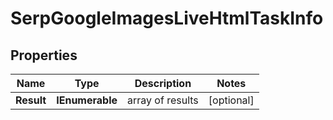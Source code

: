 # SerpGoogleImagesLiveHtmlTaskInfo


## Properties

| Name | Type | Description | Notes |
|------------ | ------------- | ------------- | -------------|
**Result** | **IEnumerable<SerpGoogleImagesLiveHtmlResultInfo>** | array of results |[optional]|